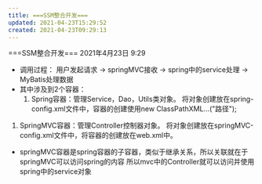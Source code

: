 ```yaml
---
title: ===SSM整合开发===
updated: 2021-04-23T15:29:52
created: 2021-04-23T09:29:13
---
```


===SSM整合开发===
2021年4月23日
9:29

- 调用过程：
用户发起请求 -\> springMVC接收 -\> spring中的service处理 -\> MyBatis处理数据
- 其中涉及到2个容器：
  1.  Spring容器：管理Service，Dao，Utils类对象。
将对象创建放在spring-config.xml文件中，容器的创建使用new ClassPathXML...("路径");
1.  SpringMVC容器：管理Controller控制器对象。
将对象创建放在springMVC-config.xml文件中，将容器的创建放在web.xml中。

- springMVC容器是spring容器的子容器，类似于继承关系，所以关联就在于springMVC可以访问spring的内容
所以mvc中的Controller就可以访问并使用spring中的service对象
